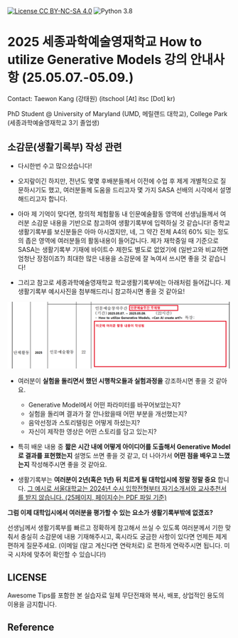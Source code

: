 [![License CC BY-NC-SA 4.0](https://img.shields.io/badge/license-CC4.0-blue.svg)](https://raw.githubusercontent.com/NVIDIA/FastPhotoStyle/master/LICENSE.md)
![Python 3.8](https://img.shields.io/badge/python-3.8-green.svg)
# 2025 세종과학예술영재학교 How to utilize Generative Models 강의 안내사항 (25.05.07.-05.09.)

Contact: Taewon Kang (강태원) (itschool [At] itsc [Dot] kr)

PhD Student @ University of Maryland (UMD, 메릴랜드 대학교), College Park (세종과학예술영재학교 3기 졸업생)

## 소감문(생활기록부) 작성 관련
* 다시한번 수고 많으셨습니다!

* 오지랖이긴 하지만, 전년도 몇몇 후배분들께서 이전에 수업 후 제게 개별적으로 질문하시기도 했고, 여러분들께 도움을 드리고자 몇 가지 SASA 선배의 시각에서 설명해드리고자 합니다.

* 아마 제 기억이 맞다면, 창의적 체험활동 내 인문예술활동 영역에 선생님들께서 여러분 소감문 내용을 기반으로 참고하여 생활기록부에 입력하실 것 같습니다! 중학교 생활기록부를 보신분들은 아마 아시겠지만, 네, 그 약간 전체 A4의 60% 되는 정도의 좁은 영역에 여러분들의 활동내용이 들어갑니다. 제가 재학중일 때 기준으로 SASA는 생활기록부 기재에 바이트수 제한도 별도로 없었기에 (일반고와 비교하면 엄청난 장점이죠?) 최대한 많은 내용을 소감문에 잘 녹여서 쓰시면 좋을 것 같습니다!

* 그리고 참고로 세종과학예술영재학교 학교생활기록부에는 아래처럼 들어갑니다. 제 생활기록부 예시사진을 첨부해드리니 참고하시면 좋을 것 같아요!

<img src="img/record.png">

* 여러분이 **실험을 돌리면서 했던 시행착오들과 실험과정을** 강조하시면 좋을 것 같아요.
  * Generative Model에서 어떤 파라미터를 바꾸어보았는지?
  * 실험을 돌리며 결과가 잘 안나왔을때 어떤 부분을 개선했는지?
  * 음악선정과 스토리텔링은 어떻게 하셨는지?
  * 자신이 제작한 영상은 어떤 스토리를 담고 있는지?

* 특히 배운 내용 중 **짧은 시간 내에 어떻게 아이디어를 도출해서 Generative Model로 결과를 표현했는지** 설명도 쓰면 좋을 것 같고, 더 나아가서 **어떤 점을 배우고 느꼈는지** 작성해주시면 좋을 것 같아요.

* 생활기록부는 **여러분이 2년(혹은 1년) 뒤 치르게 될 대학입시에 정말 정말 중요** 합니다. [그 예시로 서울대학교는 2024년 수시 입학전형부터 자기소개서와 교사추천서를 받지 않습니다. (25페이지, 페이지수는 PDF 파일 기준)](https://admission.snu.ac.kr/undergraduate/early/guide)

**그럼 이제 대학입시에서 여러분을 평가할 수 있는 요소가 생활기록부밖에 없겠죠?**

선생님께서 생활기록부를 빠르고 정확하게 참고해서 쓰실 수 있도록 여러분께서 기한 맞춰서 충실히 소감문에 내용 기재해주시고, 
혹시라도 궁금한 사항이 있다면 언제든 제게 편하게 질문주세요. (이메일 (알고 계신다면 연락처로) 로 편하게 연락주시면 됩니다. 미국 시차에 맞추어 확인할 수 있습니다!)

## LICENSE
Awesome Tips를 포함한 본 실습자료 일체 무단전재와 복사, 배포, 상업적인 용도의 이용을 금지합니다.

## Reference
